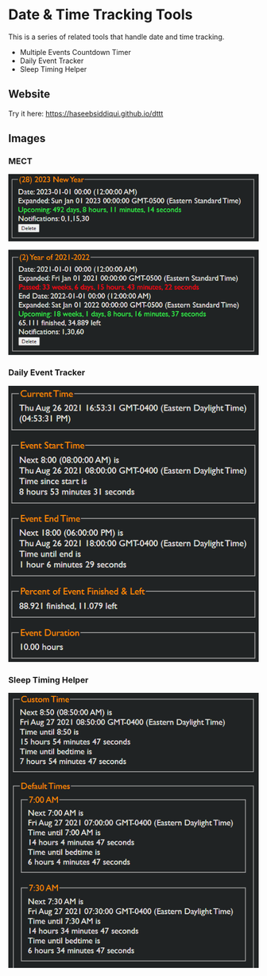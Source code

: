 # Date & Time Tracking Tools

This is a series of related tools that handle date and time tracking.

- Multiple Events Countdown Timer
- Daily Event Tracker
- Sleep Timing Helper

## Website

Try it here: <https://haseebsiddiqui.github.io/dttt>

## Images

### MECT

![MECT](images/mect1.png)

![MECT](images/mect2.png)

### Daily Event Tracker

![Daily Event Tracker](images/daily1.png)

### Sleep Timing Helper

![Sleep Timing Helper](images/sleep1.png)
